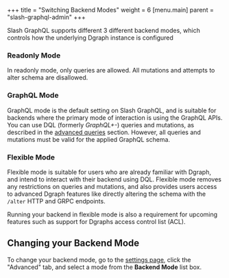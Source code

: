 +++
title = "Switching Backend Modes"
weight = 6
[menu.main]
    parent = "slash-graphql-admin"
+++

Slash GraphQL supports different 3 different backend modes, which controls how the underlying Dgraph instance is configured

### Readonly Mode

In readonly mode, only queries are allowed. All mutations and attempts to alter schema are disallowed.

### GraphQL Mode

GraphQL mode is the default setting on Slash GraphQL, and is suitable for
backends where the primary mode of interaction is using the GraphQL APIs. You
can use DQL (formerly *GraphQL+-*) queries and mutations, as described in
the [advanced queries](/advanced-queries/) section. However, all queries and
mutations must be valid for the applied GraphQL schema.

### Flexible Mode

Flexible mode is suitable for users who are already familiar with Dgraph, and
intend to interact with their backend using DQL. Flexible mode removes any
restrictions on queries and mutations, and also provides users access to
advanced Dgraph features like directly altering the schema with the `/alter`
HTTP and GRPC endpoints.

Running your backend in flexible mode is also a requirement for upcoming
features such as support for Dgraphs access control list (ACL).

## Changing your Backend Mode

To change your backend mode, go to the 
[settings page](https://slash.dgraph.io/_/settings), click the "Advanced" tab,
and select a mode from the **Backend Mode** list box.
